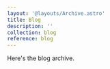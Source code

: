 ```yaml
---
layout: '@layouts/Archive.astro'
title: Blog
description: ''
collection: blog
reference: blog
---
```

Here's the blog archive.